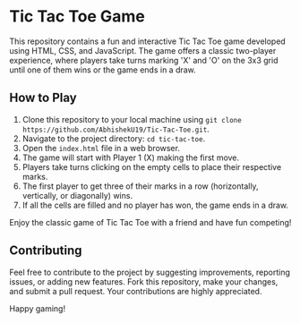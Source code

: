 # Tic Tac Toe Game

This repository contains a fun and interactive Tic Tac Toe game developed using HTML, CSS, and JavaScript. The game offers a classic two-player experience, where players take turns marking 'X' and 'O' on the 3x3 grid until one of them wins or the game ends in a draw.

## How to Play

1. Clone this repository to your local machine using `git clone https://github.com/AbhishekU19/Tic-Tac-Toe.git`.
2. Navigate to the project directory: `cd tic-tac-toe`.
3. Open the `index.html` file in a web browser.
4. The game will start with Player 1 (X) making the first move.
5. Players take turns clicking on the empty cells to place their respective marks.
6. The first player to get three of their marks in a row (horizontally, vertically, or diagonally) wins.
7. If all the cells are filled and no player has won, the game ends in a draw.

Enjoy the classic game of Tic Tac Toe with a friend and have fun competing!

## Contributing

Feel free to contribute to the project by suggesting improvements, reporting issues, or adding new features. Fork this repository, make your changes, and submit a pull request. Your contributions are highly appreciated.

Happy gaming!
